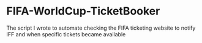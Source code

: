 FIFA-WorldCup-TicketBooker
==========================

The script I wrote to automate checking the FIFA ticketing website to notify IFF and when specific tickets became available
